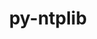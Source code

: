 ---
title: "py-ntplib"
layout: cache
categories: [package, develop]
meta: {"compilers": ["none"], "num_specs": 20, "num_specs_by_stack": {"e4s": 10, "e4s-neoverse-v2": 10, "root": 20}, "oss": ["ubuntu22.04"], "platforms": ["linux"], "stacks": ["e4s", "e4s-neoverse-v2", "root"], "targets": ["neoverse_v2", "x86_64_v3"], "versions": ["0.4.0"]}
spec_details: [{"compiler": "none", "hash": "24qkivf4xqxwpdygetxu6ro7c5aetplc", "os": "ubuntu22.04", "platform": "linux", "size": "-", "stacks": ["e4s", "root"], "target": "x86_64_v3", "variants": ["build_system=python_pip"], "versions": ["0.4.0"]}, {"compiler": "none", "hash": "2765dtsyrtjtxgzll3cskfjsdgkkufd5", "os": "ubuntu22.04", "platform": "linux", "size": "-", "stacks": ["e4s", "root"], "target": "x86_64_v3", "variants": ["build_system=python_pip"], "versions": ["0.4.0"]}, {"compiler": "none", "hash": "4oagnmtdf74ojkjygh2uiway2lbsb6ig", "os": "ubuntu22.04", "platform": "linux", "size": "-", "stacks": ["e4s-neoverse-v2", "root"], "target": "neoverse_v2", "variants": ["build_system=python_pip"], "versions": ["0.4.0"]}, {"compiler": "none", "hash": "76jzihxtoq32dcgmozvmipdqa6txupre", "os": "ubuntu22.04", "platform": "linux", "size": "-", "stacks": ["e4s", "root"], "target": "x86_64_v3", "variants": ["build_system=python_pip"], "versions": ["0.4.0"]}, {"compiler": "none", "hash": "7uu2mjzt4bxb5tl2oti277hhtvrwkoiv", "os": "ubuntu22.04", "platform": "linux", "size": "-", "stacks": ["e4s", "root"], "target": "x86_64_v3", "variants": ["build_system=python_pip"], "versions": ["0.4.0"]}, {"compiler": "none", "hash": "blmsitoob5ndvrrhv4uwto5ys37wxbj2", "os": "ubuntu22.04", "platform": "linux", "size": "-", "stacks": ["e4s", "root"], "target": "x86_64_v3", "variants": ["build_system=python_pip"], "versions": ["0.4.0"]}, {"compiler": "none", "hash": "bs7giwygod7m76f2q7dvrhfkrfbpl4u5", "os": "ubuntu22.04", "platform": "linux", "size": "-", "stacks": ["e4s-neoverse-v2", "root"], "target": "neoverse_v2", "variants": ["build_system=python_pip"], "versions": ["0.4.0"]}, {"compiler": "none", "hash": "c7ezkkoixjkhdf7f2nin2zdzgbgb5lw4", "os": "ubuntu22.04", "platform": "linux", "size": "-", "stacks": ["e4s-neoverse-v2", "root"], "target": "neoverse_v2", "variants": ["build_system=python_pip"], "versions": ["0.4.0"]}, {"compiler": "none", "hash": "ergrn5h22e5ae5ud2avadkwbktsti2rd", "os": "ubuntu22.04", "platform": "linux", "size": "-", "stacks": ["e4s-neoverse-v2", "root"], "target": "neoverse_v2", "variants": ["build_system=python_pip"], "versions": ["0.4.0"]}, {"compiler": "none", "hash": "ftkuwzf5ptu7zv5immootal2uk3nv4je", "os": "ubuntu22.04", "platform": "linux", "size": "-", "stacks": ["e4s-neoverse-v2", "root"], "target": "neoverse_v2", "variants": ["build_system=python_pip"], "versions": ["0.4.0"]}, {"compiler": "none", "hash": "fujhnn4nfyhkw3zoornki3yn6h4euee4", "os": "ubuntu22.04", "platform": "linux", "size": "-", "stacks": ["e4s", "root"], "target": "x86_64_v3", "variants": ["build_system=python_pip"], "versions": ["0.4.0"]}, {"compiler": "none", "hash": "ja6a32o7xxuq6dy4ak3ynfqqs4edw4um", "os": "ubuntu22.04", "platform": "linux", "size": "-", "stacks": ["e4s-neoverse-v2", "root"], "target": "neoverse_v2", "variants": ["build_system=python_pip"], "versions": ["0.4.0"]}, {"compiler": "none", "hash": "k6p4kgklf27kbct26ybfbrwdj65ciain", "os": "ubuntu22.04", "platform": "linux", "size": "-", "stacks": ["e4s", "root"], "target": "x86_64_v3", "variants": ["build_system=python_pip"], "versions": ["0.4.0"]}, {"compiler": "none", "hash": "kibknd6f5ubr5gxe5oepeymb4ust2nk4", "os": "ubuntu22.04", "platform": "linux", "size": "-", "stacks": ["e4s-neoverse-v2", "root"], "target": "neoverse_v2", "variants": ["build_system=python_pip"], "versions": ["0.4.0"]}, {"compiler": "none", "hash": "lxtchkvtkqaxesl5plz5txrdhqebjde4", "os": "ubuntu22.04", "platform": "linux", "size": "-", "stacks": ["e4s", "root"], "target": "x86_64_v3", "variants": ["build_system=python_pip"], "versions": ["0.4.0"]}, {"compiler": "none", "hash": "m7gmjnx27lyqpncejhyive3am6taccvh", "os": "ubuntu22.04", "platform": "linux", "size": "-", "stacks": ["e4s", "root"], "target": "x86_64_v3", "variants": ["build_system=python_pip"], "versions": ["0.4.0"]}, {"compiler": "none", "hash": "nw23iugqyjhmrjcmmki7j6nt7zlnewyc", "os": "ubuntu22.04", "platform": "linux", "size": "-", "stacks": ["e4s-neoverse-v2", "root"], "target": "neoverse_v2", "variants": ["build_system=python_pip"], "versions": ["0.4.0"]}, {"compiler": "none", "hash": "oxzey4sq24nlmygl7fsforvg3zyf7qq7", "os": "ubuntu22.04", "platform": "linux", "size": "-", "stacks": ["e4s", "root"], "target": "x86_64_v3", "variants": ["build_system=python_pip"], "versions": ["0.4.0"]}, {"compiler": "none", "hash": "qz7itmxj552br7db2f3ovy54khahmwjm", "os": "ubuntu22.04", "platform": "linux", "size": "-", "stacks": ["e4s-neoverse-v2", "root"], "target": "neoverse_v2", "variants": ["build_system=python_pip"], "versions": ["0.4.0"]}, {"compiler": "none", "hash": "ty6pirxuk733l3t5lpwsxrz6zcpvlzm6", "os": "ubuntu22.04", "platform": "linux", "size": "-", "stacks": ["e4s-neoverse-v2", "root"], "target": "neoverse_v2", "variants": ["build_system=python_pip"], "versions": ["0.4.0"]}]
---